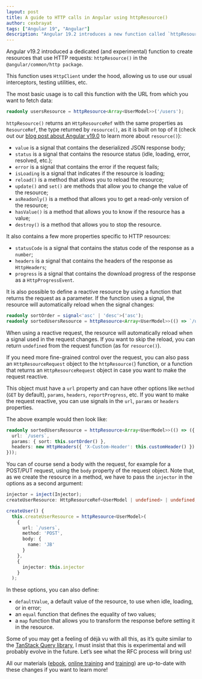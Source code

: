```yaml
---
layout: post
title: A guide to HTTP calls in Angular using httpResource()
author: cexbrayat
tags: ["Angular 19", "Angular"]
description: "Angular 19.2 introduces a new function called `httpResource()`. Let's dive in!"
---
```


Angular v19.2 introduced a dedicated (and experimental) function
to create resources that use HTTP requests: `httpResource()` in the `@angular/common/http package`.

This function uses `HttpClient` under the hood,
allowing us to use our usual interceptors, testing utilities, etc.

The most basic usage is to call this function with the URL from which you want to fetch data:

```ts
readonly usersResource = httpResource<Array<UserModel>>('/users');
```

`httpResource()` returns an `HttpResourceRef` with the same properties as `ResourceRef`,
the type returned by `resource()`, as it is built on top of it
(check out our [blog post about Angular v19.0](/2024/11/19/what-is-new-angular-19.0/) to learn more about `resource()`):

- `value` is a signal that contains the deserialized JSON response body;
- `status` is a signal that contains the resource status (idle, loading, error, resolved, etc.);
- `error` is a signal that contains the error if the request fails;
- `isLoading` is a signal that indicates if the resource is loading;
- `reload()` is a method that allows you to reload the resource;
- `update()` and `set()` are methods that allow you to change the value of the resource;
- `asReadonly()` is a method that allows you to get a read-only version of the resource;
- `hasValue()` is a method that allows you to know if the resource has a value;
- `destroy()` is a method that allows you to stop the resource.

It also contains a few more properties specific to HTTP resources:

- `statusCode` is a signal that contains the status code of the response as a `number`;
- `headers` is a signal that contains the headers of the response as `HttpHeaders`;
- `progress` is a signal that contains the download progress of the response as a `HttpProgressEvent`.

It is also possible to define a reactive resource 
by using a function that returns the request as a parameter.
If the function uses a signal,
the resource will automatically reload when the signal changes:

```ts
readonly sortOrder = signal<'asc' | 'desc'>('asc');
readonly sortedUsersResource = httpResource<Array<UserModel>>(() => `/users?sort=${this.sortOrder()}`);
```

When using a reactive request,
the resource will automatically reload when a signal used in the request changes.
If you want to skip the reload,
you can return `undefined` from the request function (as for `resource()`).

If you need more fine-grained control over the request,
you can also pass an `HttpResourceRequest` object to the `httpResource(`) function,
or a function that returns an `HttpResourceRequest` object 
in case you want to make the request reactive.

This object must have a `url` property
and can have other options like `method` (`GET` by default), `params`, `headers`, `reportProgress`, etc.
If you want to make the request reactive,
you can use signals in the `url`, `params` or `headers` properties.

The above example would then look like:

```ts
readonly sortedUsersResource = httpResource<Array<UserModel>>(() => ({
  url: `/users`,
  params: { sort: this.sortOrder() },
  headers: new HttpHeaders({ 'X-Custom-Header': this.customHeader() })
}));
```

You can of course send a body with the request,
for example for a POST/PUT request,
using the `body` property of the request object.
Note that, as we create the resource in a method,
we have to pass the `injector` in the options as a second argument:

```ts
injector = inject(Injector);
createUserResource: HttpResourceRef<UserModel | undefined> | undefined;

createUser() {
  this.createUserResource = httpResource<UserModel>(
    {
      url: `/users`,
      method: 'POST',
      body: {
        name: 'JB'
      }
    },
    {
      injector: this.injector
    }
  );
```

In these options, you can also define:

- `defaultValue`, a default value of the resource, to use when idle, loading, or in error;
- an `equal` function that defines the equality of two values;
- a `map` function that allows you to transform the response before setting it in the resource.

Some of you may get a feeling of déjà vu with all this,
as it’s quite similar to the [TanStack Query library](https://tanstack.com/query/latest),
I must insist that this is experimental and will probably evolve in the future.
Let’s see what the RFC process will bring us!

All our materials ([ebook](https://books.ninja-squad.com/angular), [online training](https://angular-exercises.ninja-squad.com/) and [training](https://ninja-squad.com/training/angular)) are up-to-date with these changes if you want to learn more!
